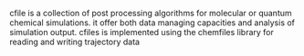 cfile is a collection of post processing algorithms for molecular or quantum chemical simulations.
it offer both data managing capacities and analysis of simulation output.
cfiles is implemented using the chemfiles library for reading and writing trajectory data
